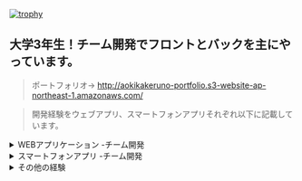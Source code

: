 

[![trophy](https://github-profile-trophy.vercel.app/?username=hitugihane)](https://github.com/ryo-ma/github-profile-trophy)
## 大学3年生！チーム開発でフロントとバックを主にやっています。
> 
> ポートフォリオ→
http://aokikakeruno-portfolio.s3-website-ap-northeast-1.amazonaws.com/

> 開発経験をウェブアプリ、スマートフォンアプリそれぞれ以下に記載しています。

<details><summary>WEBアプリケーション -チーム開発</summary><div>

## ＭＯＧＲＡ
> 概要：　モチベーショングラフを簡単に作成できる「MOGRA」というウェブアプリケーションを作りました。

> 開発の背景：ハッカソンに参加するためにDjangoとJavaScriptを用いて友人と４人で開発を進めました。私は主にリーダーを務め、フロントとバック、インフラの役割も果たしました。
　このプロダクトは、春休みYahooJapanのHACK Uで提出するために参加するために作成したアプリです。自分がモチベーショングラフを作成する際に、もっと楽に綺麗に見やすく作成できるようになるツールがあればいいと考えたことがこのアイデアを採用した背景にあります。GitHubをはじめ様々なツールを用いて開発に臨んだため、基本オンラインで開発したにもかかわらずテンポよく開発が進みました。
　私以外のメンバーは開発初心者でしたが、毎日のコアタイムを設置し進捗を細かく共有することで、一人で行き詰まってしまうことなく、全員で課題を対処することができ当初予定していた開発目標を1週間という短い期間で作成することが出来ました。
　今回の経験を通して、1人ではできないことも、チームでやるからこそ大きいことや難しいことに取り組めると改めて実感しましたし、チームで開発する”面白さ”そのものを感じれたように思います。今後のチーム開発にもここでの学びを活かしていこうと思います。
 
> 開発期間：開発期間は2週間
> 
> 開発人数：4人
> 
> 開発言語：Django、JS
> 
> 役割：リーダー、インフラ、バックエンド、フロントエンド
> 
> GitHub：https://github.com/Hackathon-kait/mogra
> 
> 開発秘話：メンバーが私以外開発経験がなかったが、１週間で一人でプログラムを考えて作成するまで成長してくれた
> 
> URL:https://mogra.ngrok.app/
> 
> ※私のノートパソコンを無理やりサーバにしているためかなりの頻度でアクセスできないときがあります。
> 
> サンプルユーザ名：sample
> 
> サンプルパスワード：efULx/vMyEWU4


## Createst

> 概要：ChatGPTが作成したテストを回答や採点をしてくれるWEBアプリケーション

> 開発の背景：ハッカソンに参加する際に作成したアプリ。コロナ渦で学生同士の交流が出来ず、先輩から過去問を得ることが出来ないという課題から、入力したテーマをもとに選択式の問題をChatGPTに作成させ管理（生成、回答、採点）するアプリケーション。

> 開発期間：開発期間は2ヶ月
>
> 開発人数：3人
>
> 開発言語：Python（Django）
>
> 役割：バックエンド、フロントエンド、デザイン
>
> GitHub：https://github.com/Hackathon-Spring-Bteam/Createst
>
> 開発秘話：ＭＯＧＲＡを作成したHackathonと時期がかぶってしまったため、めちゃくちゃタスクが多かった。

## LIFE

> 概要：バーコードを用いて本の管理を行うウェブアプリケーション。

> 開発の背景：ハッカソンに参加する際に作成したアプリ。何巻も続く漫画などの本をコレクションする際、どの巻を持っているのか忘れてしまうなどの課題から、本のバーコードを読み取らせるだけでGoogleBooksAPIをもちいて情報を引っ張てきて記録管理ができるアプリケーションを作成した。

> 開発期間：開発期間は2ヶ月
>
> 開発人数：5人
>
> 開発言語：Python（Django）
>
> 役割：バックエンド
>
> GitHub：https://github.com/Hackathon-b-team/b-team
>
> 開発秘話：Googleでログインの機能を実装しようとしたが、審査が厳しすぎて余裕で間に合わなかった。

## MOSS chat

> 概要：エンジニアを意識したチャット系ウェブアプリケーション

> 開発の背景：ハッカソンに参加する際に作成したアプリ。掲示板ではフランクすぎるが、他サービスではエラー解決が主な内容となっており、ITエンジニア同士のオンラインでの気軽な情報交換などの交流がない。掲示板のように気軽に話題を提供し合える場所があることで、交流するまでのハードルを下げてかつITエンジニア同士のマッチングを図る。

> 開発期間：開発期間は2ヶ月
>
> 開発人数：6人
>
> 開発言語：Python（Flask）
>
> 役割：バックエンド
>
> GitHub：https://github.com/HackathonGteam/gteam
>
> 開発秘話：ハッカソン中にPCがぶっ壊れて、2週間私がタスクをこなせなかった。


</div></details>
<details><summary>スマートフォンアプリ -チーム開発</summary>

## cotabi
> 概要：　旅の行き先を現在地、予算、時間を基に提案してくれるスマホアプリ

> 開発の背景：ハッカソンに参加する際に作成したアプリ。従来小旅行をしようにも行先を決め事前にリサーチを行い計画を立てたりするなど、旅行の規模の大小にかかわらず手間がかかっていた。その課題を解決しようと、GoogleMapsAPI、YOLP、ChatGPTのAPIを用いて、ユーザに指定された条件（旅のテーマ、予算、使える時間）をもとに行先を提案してくるスマホアプリを作成した。

> 開発期間：開発期間は3週間
>
> 開発人数：6人
>
> 開発言語：JAVA(Spring Boot),JavaScript（React native）
>
> 役割：リーダー、バックエンド、フロントエンド
>
> GitHub：https://github.com/Hack-U-Nagoya-KAIT/cotabi
>
> 開発秘話：オフラインの発表会で、新幹線代を預けたメンバーが寝坊してしまった。

## SOMETAROKA（開発中）

> 概要：地方の垣根を越えて方言を体験できる次世代翻訳SNSアプリ

> 開発の背景：自分が大学リーダー兼PMOを務める4大学（法政大学、はこだて未来大学、京都橘大学、神奈川工科大学）が合同で3つのスマートフォンのアプリの作成を行うミライケータイプロジェクト2023で作成しているアプリケーション。翻訳とSNSのチャット機能を組み合わせて誰でもどこでも方言による会話を可能にする。
方言話者と非方言話者を方言で繋ぐSNSアプリ

> 開発期間：開発期間は1年（完成予定2024/03）
> 
> 開発人数：１０（プロジェクト全体で４０人前後）
>
> 開発言語：Python（Django）、JavaScript（React native）
>
> 役割：バックエンド,PMO,テックリード、インフラ
>
> GitHub：https://github.com/sometaroka
>
> 開発秘話：プロジェクト全体のリーダーがオフライン合宿の直前にとんだ。

</div></details>
<details><summary>その他の経験</summary>

#### 勉強会
> 大学内でKAITpiaという2023年度現在180人が所属している学生支援のボランティア団体のマネージャーをしており、その活動の一環で情報学部の相談者の対応を行っている。

#### 勉強会
> ソフトウェア工房という４０人弱が所属している工房の工房長をしており、今年度の前期は所属している1年生を対象に毎週ワークショップを主催した。

#### ハッカソン
> - RareTECHが主催するスクール内ハッカソンに3度参加
> - YahooJapan！が主催するHackUに２度のオフライン参加
> - MITが主催するMIT「MIT App Inventor」を用いるハッカソンに計3チームの参加

#### サークル運営
> 2023年度の前期の間、AniRingという「学生生活を彩るとともに、出会った人たちとの縁を大切にする」をモットーに活動を行う大学非公認のイベント団体を運営していた。（活動内容はボードゲーム会や飲み会、BBQなどの主催）

#### リーダー
> 公立はこだて未来大学、神奈川工科大学、法政大学、京都橘大学の4大学が連携し、未来の通説を創り出す「ミライ性」のあるサービスの企画・開発を行う「ミライケータイプロジェクト（PBL）」で大学リーダー兼PMO

</div></details>
<!--
**hitugihane/hitugihane** is a ✨ _special_ ✨ repository because its `README.md` (this file) appears on your GitHub profile.

Here are some ideas to get you started:

- 🔭 I’m currently working on ...
- 🌱 I’m currently learning ...
- 👯 I’m looking to collaborate on ...
- 🤔 I’m looking for help with ...
- 💬 Ask me about ...
- 📫 How to reach me: ...
- 😄 Pronouns: ...
- ⚡ Fun fact: ...
-->
